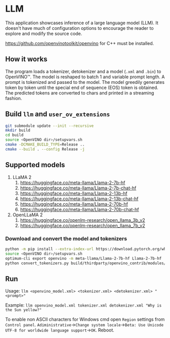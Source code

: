 # LLM

This application showcases inference of a large language model (LLM). It doesn't have much of configuration options to encourage the reader to explore and modify the source code.

https://github.com/openvinotoolkit/openvino for C++ must be installed.

## How it works

The program loads a tokenizer, detokenizer and a model (`.xml` and `.bin`) to OpenVINO™. The model is reshaped to batch 1 and variable prompt length. A prompt is tokenized and passed to the model. The model greedily generates token by token until the special end of sequence (EOS) token is obtained. The predicted tokens are converted to chars and printed in a streaming fashion.

## Build `llm` and `user_ov_extensions`

```sh
git submodule update --init --recursive
mkdir build
cd build
source <OpenVINO dir>/setupvars.sh
cmake -DCMAKE_BUILD_TYPE=Release ..
cmake --build . --config Release -j
```

## Supported models

1. LLaMA 2
   1. https://huggingface.co/meta-llama/Llama-2-7b-hf
   2. https://huggingface.co/meta-llama/Llama-2-7b-chat-hf
   3. https://huggingface.co/meta-llama/Llama-2-13b-hf
   4. https://huggingface.co/meta-llama/Llama-2-13b-chat-hf
   5. https://huggingface.co/meta-llama/Llama-2-70b-hf
   6. https://huggingface.co/meta-llama/Llama-2-70b-chat-hf
2. OpenLLaMA 2
   1. https://huggingface.co/openlm-research/open_llama_3b_v2
   2. https://huggingface.co/openlm-research/open_llama_7b_v2

### Download and convert the model and tokenizers

```sh
python -m pip install --extra-index-url https://download.pytorch.org/whl/cpu thirdparty/openvino_contrib/modules/custom_operations/user_ie_extensions/tokenizer/python/[transformers] onnx git+https://github.com/huggingface/optimum-intel.git
source <OpenVINO dir>/setupvars.sh
optimum-cli export openvino -m meta-llama/Llama-2-7b-hf Llama-2-7b-hf
python convert_tokenizers.py build/thirdparty/openvino_contrib/modules/custom_operations/user_ie_extensions/libuser_ov_extensions.so Llama-2-7b-hf/
```

## Run

Usage: `llm <openvino_model.xml> <tokenizer.xml> <detokenizer.xml> "<prompt>"`

Example: `llm openvino_model.xml tokenizer.xml detokenizer.xml "Why is the Sun yellow?"`

To enable non ASCII characters for Windows cmd open `Region` settings from `Control panel`. `Adiministrative`->`Change system locale`->`Beta: Use Unicode UTF-8 for worldwide language support`->`OK`. Reboot.
